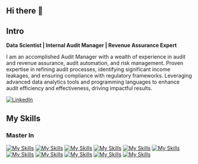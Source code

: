 ## Hi there 👋

## Intro

**Data Scientist | Internal Audit Manager | Revenue Assurance Expert**

I am an accomplished Audit Manager with a wealth of experience in audit and revenue assurance, audit automation, and risk management. Proven expertise in refining audit processes, identifying significant income leakages, and ensuring compliance with regulatory frameworks. Leveraging advanced data analytics tools and programming languages to enhance audit efficiency and effectiveness, driving impactful results.

[![LinkedIn](https://img.shields.io/badge/LinkedIn-%230077B5.svg?logo=linkedin&logoColor=white)](https://www.linkedin.com/in/gilbert-kipkirui-cheruiyot-82387425/) 


## My Skills

### Master In

[![My Skills](https://skillicons.dev/icons?i=ai)](Artifical-Intellignce)
[![My Skills](https://skillicons.dev/icons?i=python)](python)
[![My Skills](https://skillicons.dev/icons?i=scala)](scala)
[![My Skills](https://skillicons.dev/icons?i=github)](github)
[![My Skills](https://skillicons.dev/icons?i=git)](git)
[![My Skills](https://skillicons.dev/icons?i=tensorflow)](Tensorflow)
[![My Skills](https://skillicons.dev/icons?i=mysql)](MySql)
[![My Skills](https://skillicons.dev/icons?i=sklearn)](sklearn)
[![My Skills](https://skillicons.dev/icons?i=sqlite)](sqlite)
[![My Skills](https://skillicons.dev/icons?i=vscode)](vscode)
[![My Skills](https://skillicons.dev/icons?i=anaconda)](anaconda)
